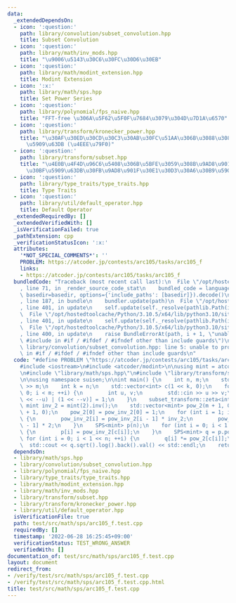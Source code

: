 ```yaml
---
data:
  _extendedDependsOn:
  - icon: ':question:'
    path: library/convolution/subset_convolution.hpp
    title: Subset Convolution
  - icon: ':question:'
    path: library/math/inv_mods.hpp
    title: "\u9006\u5143\u30C6\u30FC\u30D6\u30EB"
  - icon: ':question:'
    path: library/math/modint_extension.hpp
    title: Modint Extension
  - icon: ':x:'
    path: library/math/sps.hpp
    title: Set Power Series
  - icon: ':question:'
    path: library/polynomial/fps_naive.hpp
    title: "FFT-free \u306A\u5F62\u5F0F\u7684\u3079\u304D\u7D1A\u6570"
  - icon: ':question:'
    path: library/transform/kronecker_power.hpp
    title: "\u30AF\u30ED\u30CD\u30C3\u30AB\u30FC\u51AA\u306B\u3088\u308B\u7DDA\u5F62\
      \u5909\u63DB (\u4EEE\u79F0)"
  - icon: ':question:'
    path: library/transform/subset.hpp
    title: "\u4E0B\u4F4D\u96C6\u5408\u306B\u5BFE\u3059\u308B\u9AD8\u901F\u30BC\u30FC\
      \u30BF\u5909\u63DB\u30FB\u9AD8\u901F\u30E1\u30D3\u30A6\u30B9\u5909\u63DB"
  - icon: ':question:'
    path: library/type_traits/type_traits.hpp
    title: Type Traits
  - icon: ':question:'
    path: library/util/default_operator.hpp
    title: Default Operator
  _extendedRequiredBy: []
  _extendedVerifiedWith: []
  _isVerificationFailed: true
  _pathExtension: cpp
  _verificationStatusIcon: ':x:'
  attributes:
    '*NOT_SPECIAL_COMMENTS*': ''
    PROBLEM: https://atcoder.jp/contests/arc105/tasks/arc105_f
    links:
    - https://atcoder.jp/contests/arc105/tasks/arc105_f
  bundledCode: "Traceback (most recent call last):\n  File \"/opt/hostedtoolcache/Python/3.10.5/x64/lib/python3.10/site-packages/onlinejudge_verify/documentation/build.py\"\
    , line 71, in _render_source_code_stat\n    bundled_code = language.bundle(stat.path,\
    \ basedir=basedir, options={'include_paths': [basedir]}).decode()\n  File \"/opt/hostedtoolcache/Python/3.10.5/x64/lib/python3.10/site-packages/onlinejudge_verify/languages/cplusplus.py\"\
    , line 187, in bundle\n    bundler.update(path)\n  File \"/opt/hostedtoolcache/Python/3.10.5/x64/lib/python3.10/site-packages/onlinejudge_verify/languages/cplusplus_bundle.py\"\
    , line 401, in update\n    self.update(self._resolve(pathlib.Path(included), included_from=path))\n\
    \  File \"/opt/hostedtoolcache/Python/3.10.5/x64/lib/python3.10/site-packages/onlinejudge_verify/languages/cplusplus_bundle.py\"\
    , line 401, in update\n    self.update(self._resolve(pathlib.Path(included), included_from=path))\n\
    \  File \"/opt/hostedtoolcache/Python/3.10.5/x64/lib/python3.10/site-packages/onlinejudge_verify/languages/cplusplus_bundle.py\"\
    , line 400, in update\n    raise BundleErrorAt(path, i + 1, \"unable to process\
    \ #include in #if / #ifdef / #ifndef other than include guards\")\nonlinejudge_verify.languages.cplusplus_bundle.BundleErrorAt:\
    \ library/convolution/subset_convolution.hpp: line 5: unable to process #include\
    \ in #if / #ifdef / #ifndef other than include guards\n"
  code: "#define PROBLEM \"https://atcoder.jp/contests/arc105/tasks/arc105_f\"\n\n\
    #include <iostream>\n#include <atcoder/modint>\n\nusing mint = atcoder::modint998244353;\n\
    \n#include \"library/math/sps.hpp\"\n#include \"library/transform/subset.hpp\"\
    \n\nusing namespace suisen;\n\nint main() {\n    int n, m;\n    std::cin >> n\
    \ >> m;\n    int k = n;\n    std::vector<int> c(1 << k, 0);\n    for (int i =\
    \ 0; i < m; ++i) {\n        int u, v;\n        std::cin >> u >> v;\n        c[(1\
    \ << --u) | (1 << --v)] = 1;\n    }\n    subset_transform::zeta<int>(c);\n   \
    \ mint inv_2 = mint(2).inv();\n    std::vector<mint> pow_2(m + 1, 0), pow_inv_2(m\
    \ + 1, 0);\n    pow_2[0] = pow_inv_2[0] = 1;\n    for (int i = 1; i <= m ;++i)\
    \ {\n        pow_inv_2[i] = pow_inv_2[i - 1] * inv_2;\n        pow_2[i] = pow_2[i\
    \ - 1] * 2;\n    }\n    SPS<mint> p(n);\n    for (int i = 0; i < 1 << n; ++i)\
    \ {\n        p[i] = pow_inv_2[c[i]];\n    }\n    SPS<mint> q = p.pow(2);\n   \
    \ for (int i = 0; i < 1 << n; ++i) {\n        q[i] *= pow_2[c[i]];\n    }\n  \
    \  std::cout << q.sqrt().log().back().val() << std::endl;\n    return 0;\n}"
  dependsOn:
  - library/math/sps.hpp
  - library/convolution/subset_convolution.hpp
  - library/polynomial/fps_naive.hpp
  - library/type_traits/type_traits.hpp
  - library/math/modint_extension.hpp
  - library/math/inv_mods.hpp
  - library/transform/subset.hpp
  - library/transform/kronecker_power.hpp
  - library/util/default_operator.hpp
  isVerificationFile: true
  path: test/src/math/sps/arc105_f.test.cpp
  requiredBy: []
  timestamp: '2022-06-28 16:25:45+09:00'
  verificationStatus: TEST_WRONG_ANSWER
  verifiedWith: []
documentation_of: test/src/math/sps/arc105_f.test.cpp
layout: document
redirect_from:
- /verify/test/src/math/sps/arc105_f.test.cpp
- /verify/test/src/math/sps/arc105_f.test.cpp.html
title: test/src/math/sps/arc105_f.test.cpp
---
```

